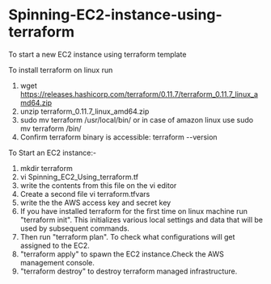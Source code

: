 # Spinning-EC2-instance-using-terraform
To start a new EC2 instance using terraform template

To install terraform on linux run
1) wget https://releases.hashicorp.com/terraform/0.11.7/terraform_0.11.7_linux_amd64.zip
2) unzip terraform_0.11.7_linux_amd64.zip
3) sudo mv terraform /usr/local/bin/ or in case of amazon linux use sudo mv terraform /bin/
4) Confirm terraform binary is accessible: terraform --version

To Start an EC2 instance:-
1) mkdir terraform
2) vi Spinning_EC2_Using_terraform.tf
3) write the contents from this file on the vi editor
4) Create a second file vi terraform.tfvars
5) write the the AWS access key and secret key
6) If you have installed terraform for the first time on linux machine run "terraform init". This initializes various local settings and  data that will be used by subsequent commands.
7) Then run "terraform plan". To check what configurations will get assigned to the EC2.
8) "terraform apply" to spawn the EC2 instance.Check the AWS management console.
9) "terraform destroy" to destroy terraform managed infrastructure.
